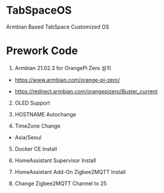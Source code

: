 # TabSpaceOS
Armbian Based TabSpace Customized OS


# Prework Code

1. Armbian 21.02.3 for OrangePi Zero 설치

- https://www.armbian.com/orange-pi-zero/

- https://redirect.armbian.com/orangepizero/Buster_current


2. OLED Support


3. HOSTNAME Autochange


4. TimeZone Change

- Asia/Seoul


5. Docker CE Install


6. HomeAssistant Supervisor Install

7. HomeAssistant Add-On Zigbee2MQTT Install

8. Change Zigbee2MQTT Channel to 25
